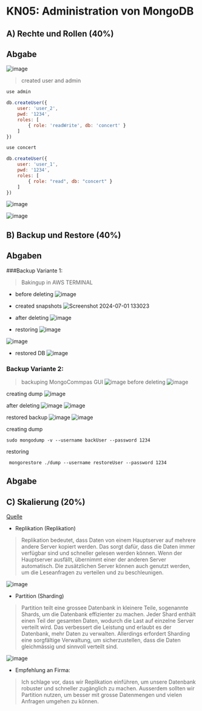 # KN05: Administration von MongoDB

## A) Rechte und Rollen (40%)

## Abgabe
![image](https://github.com/xmin12/Jeyakumuar_M165/assets/112725311/842a29cc-3756-448f-81d6-20f355b33a63)

> created user and admin
```javascript
use admin

db.createUser({
    user: 'user_2',
    pwd: '1234',
    roles: [
        { role: 'readWrite', db: 'concert' }
    ]
})

use concert

db.createUser({
    user: 'user_1',
    pwd: '1234',
    roles: [
        { role: "read", db: "concert" }
    ]
})
````

![image](https://github.com/xmin12/Jeyakumuar_M165/assets/112725311/a5ba2ec4-5289-48ef-a65a-a499661d5ad7)

![image](https://github.com/xmin12/Jeyakumuar_M165/assets/112725311/3078c68c-75c2-4005-adad-85769a0ddd8c)

## B) Backup und Restore (40%)

## Abgaben
###Backup Variante 1:
> Bakingup in AWS TERMINAL
- before deleting 
![image](https://github.com/xmin12/Jeyakumuar_M165/assets/112725311/0cde161b-86a9-4e3f-99b5-fa8c5a1187be)

- created snapshots
![Screenshot 2024-07-01 133023](https://github.com/xmin12/Jeyakumuar_M165/assets/112725311/a728532e-55fc-4c1e-9258-8361eef6fbcc)

- after deleting
![image](https://github.com/xmin12/Jeyakumuar_M165/assets/112725311/71ded4b9-a088-44ff-90f3-56351c148670)

- restoring
![image](https://github.com/xmin12/Jeyakumuar_M165/assets/112725311/77f543ed-a79c-42b9-bee7-24253a1c23f7)

![image](https://github.com/xmin12/Jeyakumuar_M165/assets/112725311/aab67092-422f-443f-abb3-059a367ac0b8)

- restored DB
![image](https://github.com/xmin12/Jeyakumuar_M165/assets/112725311/11c388ec-5c05-4410-b8d4-a433d8d94b72)

### Backup Variante 2:
> backuping MongoCommpas GUI
![image](https://github.com/xmin12/Jeyakumuar_M165/assets/112725311/9fb02b58-0b9b-463e-8b4f-683c5d8615a8)
before deleting
![image](https://github.com/xmin12/Jeyakumuar_M165/assets/112725311/d9e6d676-21a8-463c-9a4d-c1829956ace0)

creating dump 
![image](https://github.com/xmin12/Jeyakumuar_M165/assets/112725311/4c361606-84a0-4f12-9cf3-16d6777335a3)

after deleting 
![image](https://github.com/xmin12/Jeyakumuar_M165/assets/112725311/9d089a31-5a0b-4547-98eb-d9ea683be8cc)
![image](https://github.com/xmin12/Jeyakumuar_M165/assets/112725311/534500f4-04b2-4888-bc58-5b0fff4d14f1)

restored backup
![image](https://github.com/xmin12/Jeyakumuar_M165/assets/112725311/f589baf2-16b4-4de1-862a-9ff70ae4e86c)
![image](https://github.com/xmin12/Jeyakumuar_M165/assets/112725311/db079d07-de97-4799-a740-cd8cc90d772e)

creating dump
```
sudo mongodump -v --username backUser --password 1234
```
restoring
```
 mongorestore ./dump --username restoreUser --password 1234
```

## Abgabe
## C) Skalierung (20%)

[Quelle](https://www.mongodb.com/resources/basics/scaling)


- Replikation (Replikation)
> Replikation bedeutet, dass Daten von einem Hauptserver auf mehrere andere Server kopiert werden. Das sorgt dafür, dass die Daten immer verfügbar sind und schneller gelesen werden können. Wenn der Hauptserver ausfällt, übernimmt einer der anderen Server automatisch. Die zusätzlichen Server können auch genutzt werden, um die Leseanfragen zu verteilen und zu beschleunigen.

![image](https://github.com/xmin12/Jeyakumuar_M165/assets/112725311/44963914-0921-4fc6-aa15-4a840ad54fab)

 
- Partition  (Sharding)
> Partition teilt eine grossee Datenbank in kleinere Teile, sogenannte Shards, um die Datenbank effizienter zu machen. Jeder Shard enthält einen Teil der gesamten Daten, wodurch die Last auf einzelne Server verteilt wird. Das verbessert die Leistung und erlaubt es der Datenbank, mehr Daten zu verwalten. Allerdings erfordert Sharding eine sorgfältige Verwaltung, um sicherzustellen, dass die Daten gleichmässig und sinnvoll verteilt sind.

![image](https://github.com/xmin12/Jeyakumuar_M165/assets/112725311/01d8f1fe-3f3f-417e-8245-027eff39d9f6)

- Empfehlung an Firma:
> Ich schlage vor, dass wir Replikation einführen, um unsere Datenbank robuster und schneller zugänglich zu machen. Ausserdem sollten wir Partition nutzen, um besser mit grosse Datenmengen und vielen Anfragen umgehen zu können.






